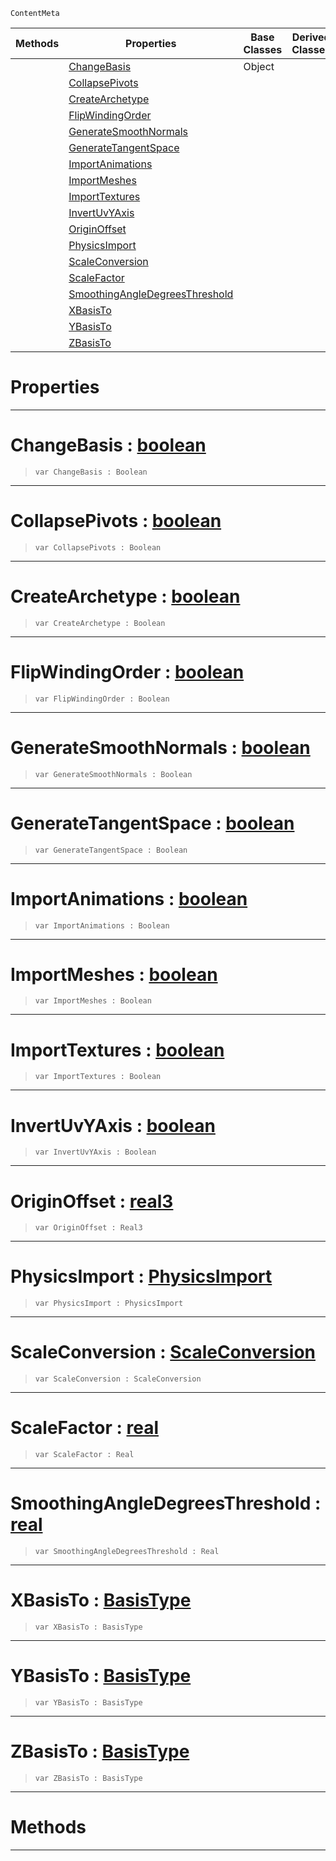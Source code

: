  `ContentMeta`

|Methods|Properties|Base Classes|Derived Classes|
|---|---|---|---|
| |[ ChangeBasis](https://github.com/dragonCASTjosh/PlasmaDocs/blob/master/code_reference/class_reference/geometryoptions.markdown#changebasis-plasma-engine)|Object| |
| |[ CollapsePivots](https://github.com/dragonCASTjosh/PlasmaDocs/blob/master/code_reference/class_reference/geometryoptions.markdown#collapsepivots-plasma-engi)| | |
| |[ CreateArchetype](https://github.com/dragonCASTjosh/PlasmaDocs/blob/master/code_reference/class_reference/geometryoptions.markdown#createarchetype-plasma-eng)| | |
| |[ FlipWindingOrder](https://github.com/dragonCASTjosh/PlasmaDocs/blob/master/code_reference/class_reference/geometryoptions.markdown#flipwindingorder-plasma-en)| | |
| |[ GenerateSmoothNormals](https://github.com/dragonCASTjosh/PlasmaDocs/blob/master/code_reference/class_reference/geometryoptions.markdown#generatesmoothnormals-ze)| | |
| |[ GenerateTangentSpace](https://github.com/dragonCASTjosh/PlasmaDocs/blob/master/code_reference/class_reference/geometryoptions.markdown#generatetangentspace-zer)| | |
| |[ ImportAnimations](https://github.com/dragonCASTjosh/PlasmaDocs/blob/master/code_reference/class_reference/geometryoptions.markdown#importanimations-plasma-en)| | |
| |[ ImportMeshes](https://github.com/dragonCASTjosh/PlasmaDocs/blob/master/code_reference/class_reference/geometryoptions.markdown#importmeshes-plasma-engine)| | |
| |[ ImportTextures](https://github.com/dragonCASTjosh/PlasmaDocs/blob/master/code_reference/class_reference/geometryoptions.markdown#importtextures-plasma-engi)| | |
| |[ InvertUvYAxis](https://github.com/dragonCASTjosh/PlasmaDocs/blob/master/code_reference/class_reference/geometryoptions.markdown#invertuvyaxis-plasma-engin)| | |
| |[ OriginOffset](https://github.com/dragonCASTjosh/PlasmaDocs/blob/master/code_reference/class_reference/geometryoptions.markdown#originoffset-plasma-engine)| | |
| |[ PhysicsImport](https://github.com/dragonCASTjosh/PlasmaDocs/blob/master/code_reference/class_reference/geometryoptions.markdown#physicsimport-plasma-engin)| | |
| |[ ScaleConversion](https://github.com/dragonCASTjosh/PlasmaDocs/blob/master/code_reference/class_reference/geometryoptions.markdown#scaleconversion-plasma-eng)| | |
| |[ ScaleFactor](https://github.com/dragonCASTjosh/PlasmaDocs/blob/master/code_reference/class_reference/geometryoptions.markdown#scalefactor-plasma-engine)| | |
| |[ SmoothingAngleDegreesThreshold](https://github.com/dragonCASTjosh/PlasmaDocs/blob/master/code_reference/class_reference/geometryoptions.markdown#smoothingangledegreesthr)| | |
| |[ XBasisTo](https://github.com/dragonCASTjosh/PlasmaDocs/blob/master/code_reference/class_reference/geometryoptions.markdown#xbasisto-plasma-engine-doc)| | |
| |[ YBasisTo](https://github.com/dragonCASTjosh/PlasmaDocs/blob/master/code_reference/class_reference/geometryoptions.markdown#ybasisto-plasma-engine-doc)| | |
| |[ ZBasisTo](https://github.com/dragonCASTjosh/PlasmaDocs/blob/master/code_reference/class_reference/geometryoptions.markdown#zbasisto-plasma-engine-doc)| | |


 #  Properties


---  
 #  ChangeBasis : [boolean](https://github.com/dragonCASTjosh/PlasmaDocs/blob/master/code_reference/lightning_base_types/boolean.markdown)

> 
> ``` lang=cpp, name=Lightning
> var ChangeBasis : Boolean


---  
 #  CollapsePivots : [boolean](https://github.com/dragonCASTjosh/PlasmaDocs/blob/master/code_reference/lightning_base_types/boolean.markdown)

> 
> ``` lang=cpp, name=Lightning
> var CollapsePivots : Boolean


---  
 #  CreateArchetype : [boolean](https://github.com/dragonCASTjosh/PlasmaDocs/blob/master/code_reference/lightning_base_types/boolean.markdown)

> 
> ``` lang=cpp, name=Lightning
> var CreateArchetype : Boolean


---  
 #  FlipWindingOrder : [boolean](https://github.com/dragonCASTjosh/PlasmaDocs/blob/master/code_reference/lightning_base_types/boolean.markdown)

> 
> ``` lang=cpp, name=Lightning
> var FlipWindingOrder : Boolean


---  
 #  GenerateSmoothNormals : [boolean](https://github.com/dragonCASTjosh/PlasmaDocs/blob/master/code_reference/lightning_base_types/boolean.markdown)

> 
> ``` lang=cpp, name=Lightning
> var GenerateSmoothNormals : Boolean


---  
 #  GenerateTangentSpace : [boolean](https://github.com/dragonCASTjosh/PlasmaDocs/blob/master/code_reference/lightning_base_types/boolean.markdown)

> 
> ``` lang=cpp, name=Lightning
> var GenerateTangentSpace : Boolean


---  
 #  ImportAnimations : [boolean](https://github.com/dragonCASTjosh/PlasmaDocs/blob/master/code_reference/lightning_base_types/boolean.markdown)

> 
> ``` lang=cpp, name=Lightning
> var ImportAnimations : Boolean


---  
 #  ImportMeshes : [boolean](https://github.com/dragonCASTjosh/PlasmaDocs/blob/master/code_reference/lightning_base_types/boolean.markdown)

> 
> ``` lang=cpp, name=Lightning
> var ImportMeshes : Boolean


---  
 #  ImportTextures : [boolean](https://github.com/dragonCASTjosh/PlasmaDocs/blob/master/code_reference/lightning_base_types/boolean.markdown)

> 
> ``` lang=cpp, name=Lightning
> var ImportTextures : Boolean


---  
 #  InvertUvYAxis : [boolean](https://github.com/dragonCASTjosh/PlasmaDocs/blob/master/code_reference/lightning_base_types/boolean.markdown)

> 
> ``` lang=cpp, name=Lightning
> var InvertUvYAxis : Boolean


---  
 #  OriginOffset : [real3](https://github.com/dragonCASTjosh/PlasmaDocs/blob/master/code_reference/lightning_base_types/real3.markdown)

> 
> ``` lang=cpp, name=Lightning
> var OriginOffset : Real3


---  
 #  PhysicsImport : [PhysicsImport](https://github.com/dragonCASTjosh/PlasmaDocs/blob/master/code_reference/enum_reference.markdown#physicsimport)

> 
> ``` lang=cpp, name=Lightning
> var PhysicsImport : PhysicsImport


---  
 #  ScaleConversion : [ScaleConversion](https://github.com/dragonCASTjosh/PlasmaDocs/blob/master/code_reference/enum_reference.markdown#scaleconversion)

> 
> ``` lang=cpp, name=Lightning
> var ScaleConversion : ScaleConversion


---  
 #  ScaleFactor : [real](https://github.com/dragonCASTjosh/PlasmaDocs/blob/master/code_reference/lightning_base_types/real.markdown)

> 
> ``` lang=cpp, name=Lightning
> var ScaleFactor : Real


---  
 #  SmoothingAngleDegreesThreshold : [real](https://github.com/dragonCASTjosh/PlasmaDocs/blob/master/code_reference/lightning_base_types/real.markdown)

> 
> ``` lang=cpp, name=Lightning
> var SmoothingAngleDegreesThreshold : Real


---  
 #  XBasisTo : [BasisType](https://github.com/dragonCASTjosh/PlasmaDocs/blob/master/code_reference/enum_reference.markdown#basistype)

> 
> ``` lang=cpp, name=Lightning
> var XBasisTo : BasisType


---  
 #  YBasisTo : [BasisType](https://github.com/dragonCASTjosh/PlasmaDocs/blob/master/code_reference/enum_reference.markdown#basistype)

> 
> ``` lang=cpp, name=Lightning
> var YBasisTo : BasisType


---  
 #  ZBasisTo : [BasisType](https://github.com/dragonCASTjosh/PlasmaDocs/blob/master/code_reference/enum_reference.markdown#basistype)

> 
> ``` lang=cpp, name=Lightning
> var ZBasisTo : BasisType


---  
 #  Methods


---  
 

 